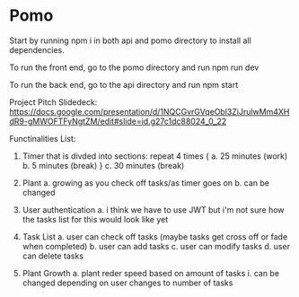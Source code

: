 # Pomo

Start by running npm i in both api and pomo directory to install all dependencies.

To run the front end, go to the pomo directory and run npm run dev

To run the back end, go to the api directory and run npm start

Project Pitch Slidedeck: https://docs.google.com/presentation/d/1NQCGvrGVqeObl3ZiJrulwMm4XHdR9-gMWOFTFyNgtZM/edit#slide=id.g27c1dc88024_0_22

Functinalities List:
1. Timer that is divded into sections: 
    repeat 4 times {
        a. 25 minutes (work)
        b. 5 minutes (break)
    }
        c. 30 minutes (break)

2. Plant 
    a. growing as you check off tasks/as timer goes on
    b. can be changed

3. User authentication 
    a. i think we have to use JWT but i'm not sure how the tasks list for this would look like yet

4. Task List
    a. user can check off tasks (maybe tasks get cross off or fade when completed)
    b. user can add tasks
    c. user can modify tasks
    d. user can delete tasks

5. Plant Growth 
    a. plant reder speed based on amount of tasks
        i. can be changed depending on user changes to number of tasks

